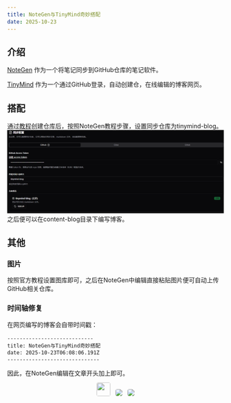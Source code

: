 ```yaml
---
title: NoteGen与TinyMind奇妙搭配
date: 2025-10-23
---
```


## 介绍

[NoteGen](https://notegen.top/) 作为一个将笔记同步到GitHub仓库的笔记软件。

[TinyMind](https://github.com/mazzzystar/tinymind) 作为一个通过GitHub登录，自动创建仓，在线编辑的博客网页。

## 搭配

通过[教程](https://tinymind.me/blog/%E4%B8%AA%E4%BA%BA%E5%8D%9A%E5%AE%A2%E6%90%AD%E5%BB%BA%E7%9A%84%E4%B8%89%E7%A7%8D%E6%96%B9%E5%BC%8F)创建仓库后，按照NoteGen教程步骤，设置同步仓库为tinymind-blog。
![屏幕截图 2025-10-23 172755.png](https://raw.githubusercontent.com/Aleeyoo/note-gen-image-sync/main/a8333a4c-cc06-4550-af00-474c9aae4b8c.png)
之后便可以在content-blog目录下编写博客。

## 其他

### 图片

按照官方教程设置图库即可，之后在NoteGen中编辑直接粘贴图片便可自动上传GitHub相关仓库。

### 时间轴修复

在网页编写的博客会自带时间戳：

```
----------------------------
title: NoteGen与TinyMind奇妙搭配
date: 2025-10-23T06:08:06.191Z
------------------------------
```

因此，在NoteGen编辑在文章开头加上即可。

<!-- 统一容器样式，增加上下间距避免内容拥挤 -->

<div style="display:flex; gap:12px; flex-wrap:wrap; align-items:center; justify-content:center; margin:20px auto; padding:0 15px;">
  <!-- 优化跳动动画：增加缓动效果，让跳动更自然 -->
  <a href="https://www.ifdian.net/a/leoowa" target="_blank" rel="noopener noreferrer" 
     style="text-decoration:none; display:inline-block; animation: bounce 1.2s infinite ease-in-out; transition: transform 0.2s;">
    <img src="https://raw.github.com/Aleeyoo/note-gen-image-sync/main/b608f211-4aec-4994-9d43-8f80c150c21d.gif" 
         style="width:32px; height:32px; border:0; border-radius:4px; transition: opacity 0.3s;">
  </a>

<!-- 其他图标添加hover效果，提升交互感 -->

<a href="https://github.com/Aleeyoo" target="_blank" rel="noopener noreferrer" style="text-decoration:none; transition: transform 0.2s;">
    <img src="https://img.shields.io/badge/Aleeyoo-3498db?style=for-the-badge&logo=blogger&logoColor=white" 
         style="height:32px; width:auto; border:0; border-radius:4px; transition: opacity 0.3s;">
  </a>
  <a href="https://creativecommons.org/licenses/by-nc-sa/4.0/" target="_blank" rel="noopener noreferrer" style="text-decoration:none; transition: transform 0.2s;">
    <img src="https://img.shields.io/badge/CC%20BY--NC--SA%204.0-9b59b6?style=for-the-badge&logo=creative-commons&logoColor=white" 
         style="height:32px; width:auto; border:0; border-radius:4px; transition: opacity 0.3s;">
  </a>
</div>

<style>
  /* 优化跳动动画：调整幅度和节奏，避免过于生硬 */
  @keyframes bounce {
    0%, 100% {
      transform: translateY(0);
    }
    50% {
      transform: translateY(-8px); /* 减小跳动幅度，更显精致 */
    }
  }
  
  /* 统一hover效果：所有图标hover时轻微放大+提升透明度 */
  a:hover {
    transform: scale(1.05);
  }
  a:hover img {
    opacity: 0.9;
  }
</style>



